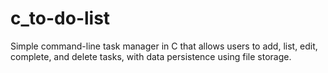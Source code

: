 # c_to-do-list
Simple command-line task manager in C that allows users to add, list, edit, complete, and delete tasks, with data persistence using file storage.
